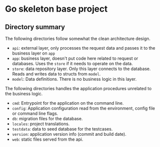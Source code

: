 # Go skeleton base project

## Directory summary

The following directories follow somewhat the clean architecture design.

* `api`: external layer, only processes the request data and passes it to the business layer on `app`
* `app`: business layer, doesn't put code here related to request or databases. Uses the `store`
if it needs to operate on the data.
* `store`: data repository layer. Only this layer connects to the database. Reads and writes data to structs from
  `model`.
* `model`: Data definitions. There is no business logic in this layer.

The following directories handles the application procedures unrelated to the business logic.

* `cmd`: Entrypoint for the application on the command line.
* `config`: Application configuration read from the environment, config file or command line flags.
* `db`: migration files for the database.
* `locales`: project translations.
* `testdata`: data to seed database for the testcases.
* `version`: application version info (commit and build date).
* `web`: static files served from the api.
